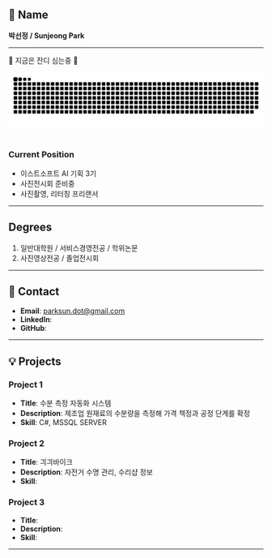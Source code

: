
## 👤 Name
**박선정 / Sunjeong Park**

---

📍 지금은 잔디 심는중 📍

<img src="https://github.com/Platane/snk/raw/output/github-contribution-grid-snake.svg" alt="" style="max-width: 100%;">

<br/>
<br/>

### Current Position
- 이스트소프트 AI 기획 3기
- 사진전시회 준비중
- 사진촬영, 리터칭 프리랜서

---

## Degrees
1. 일반대학원 / 서비스경영전공 / 학위논문
2. 사진영상전공 / 졸업전시회 
   
---

## 📧 Contact

- **Email**: parksun.dot@gmail.com
- **LinkedIn**: 
- **GitHub**: 

---

## 💡 Projects

### Project 1
- **Title**: 수분 측정 자동화 시스템
- **Description**: 제조업 원재료의 수분량을 측정해 가격 책정과 공정 단계를 확정
- **Skill**: C#, MSSQL SERVER


### Project 2
- **Title**: 긔긔바이크
- **Description**: 자전거 수명 관리, 수리샵 정보
- **Skill**: 

### Project 3
- **Title**: 
- **Description**: 
- **Skill**:
  
---
